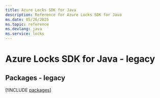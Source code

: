 ```yaml
---
title: Azure Locks SDK for Java
description: Reference for Azure Locks SDK for Java
ms.date: 05/26/2025
ms.topic: reference
ms.devlang: java
ms.service: locks
---
```

# Azure Locks SDK for Java - legacy
## Packages - legacy
[!INCLUDE [packages](locks-index.md)]